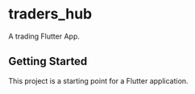 # traders_hub

A trading Flutter App.

## Getting Started

This project is a starting point for a Flutter application.